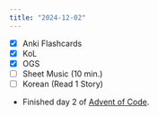 ```yaml
---
title: "2024-12-02"
---
```


- [x] Anki Flashcards
- [x] KoL
- [x] OGS
- [ ] Sheet Music (10 min.)
- [ ] Korean (Read 1 Story)

* Finished day 2 of [Advent of Code](https://adventofcode.com).